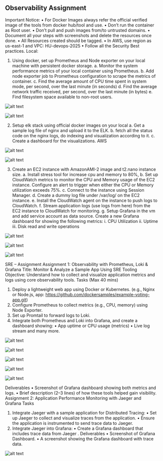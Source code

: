 ## Observability Assignment
Important Notice:
• For Docker Images always refer the official verified image of the tools from docker hub/tool 
and use.
• Don’t run the container as Root user.
• Don’t pull and push images from/to untrusted domains.
• Document all your steps with screenshots and delete the resources once done.
• All Resources created should be tagged.
• In AWS, use region as us-east-1 and VPC: HU-devops-2025
• Follow all the Security Best practices.
Local:
1. Using docker, set up Prometheus and Node exporter on your local machine with persistent 
docker storage.
a. Monitor the system performance metrics of your local container using Prometheus.
b. Add node exporter job to Prometheus configuration to scrape the metrics of 
container.
c. Find the average amount of CPU time spent in system mode, per second, over the 
last minute (in seconds)
d. Find the average network traffic received, per second, over the last minute (in bytes)
e. Find filesystem space available to non-root users.


![alt text](image.png)


![alt text](image-1.png)



2. Setup elk stack using official docker images on your local
a. Get a sample log file of nginx and upload it to the ELK.
b. fetch all the status code on the nginx logs, do indexing and visualization according to 
it.
c. Create a dashboard for the visualizations.
AWS

<!-- ![alt text](image-8.png) -->
![alt text](image-9.png)

![alt text](image-10.png)



3. Create an EC2 instance with AmazonAMI-2 image and t2.nano instance size.
a. Install stress tool for increase cpu and memory to 80%,
b. Set up CloudWatch metrics to monitor the CPU and Memory usage of the EC2 
instance. Configure an alert to trigger when either the CPU or Memory utilization 
exceeds 75%.
c. Connect to the instance using Session Manager.
d. Create a dummy log file under /var/log/<application logs> on the EC2 instance.
e. Install the CloudWatch agent on the instance to push logs to CloudWatch.
f. Stream application logs (use logs from here) from the EC2 instance to CloudWatch 
for monitoring.
g. Setup Grafana in the vm and add service account as data source. Create a new 
Grafana dashboard for showing the following metrics:
i. CPU Utilization
ii. Uptime
iii. Disk read and write operations

![alt text](<Screenshot 2025-05-21 130628.png>)
<!-- ![alt text](image-11.png) -->

![alt text](<Screenshot 2025-05-21 130610.png>)

![alt text](<Screenshot 2025-05-21 131258.png>)

SRE – Assignment
Assignment 1: Observability with Prometheus, Loki & Grafana
Title: Monitor & Analyze a Sample App Using SRE Tooling
Objective:
Understand how to collect and visualize application metrics and logs using core observability 
tools.
Tasks (Max 40 mins)
1. Deploy a lightweight web app using Docker or Kubernetes. 
(e.g., Nginx or Node.js, app: https://github.com/dockersamples/example-voting-app.git)
2. Configure Prometheus to collect metrics (e.g., CPU, memory) using Node Exporter.
3. Set up Promtail to forward logs to Loki.
4. Integrate both Prometheus and Loki into Grafana, and create a dashboard showing:
• App uptime or CPU usage (metrics)
• Live log stream and many more.

![alt text](image-6.png)

![alt text](image-3.png)

<!-- ![alt text](image-2.png) -->

![alt text](image-7.png)



![alt text](image-4.png)

![alt text](image-5.png)



Deliverables
• Screenshot of Grafana dashboard showing both metrics and logs.
• Brief description (2–3 lines) of how these tools helped gain visibility.
Assignment 2: Application Performance Monitoring with Jaeger and Grafana
Tasks 
1. Integrate Jaeger with a sample application for Distributed Tracing:
• Set up Jaeger to collect and visualize traces from the application.
• Ensure the application is instrumented to send trace data to Jaeger.
2. Integrate Jaeger into Grafana:
• Create a Grafana dashboard that includes trace data from Jaeger .
Deliverables
• Screenshot of Grafana Dashboard.
• A screenshot showing the Grafana dashboard with trace data.

![alt text](image-3.png)